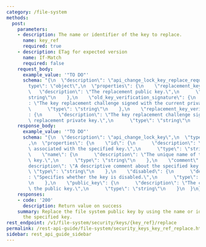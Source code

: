 ```yaml
---
category: /file-system
methods:
  post:
    parameters:
    - description: The name or identifier of the key to replace.
      name: key_ref
      required: true
    - description: ETag for expected version
      name: If-Match
      required: false
    request_body:
      example_value: '"TO DO"'
      schema: "{\n  \"description\": \"api_change_lock_key_replace_request\",\n  \"\
        type\": \"object\",\n  \"properties\": {\n    \"replacement_key\": {\n   \
        \   \"description\": \"The replacement public key.\",\n      \"type\": \"\
        string\"\n    },\n    \"old_key_verification_signature\": {\n      \"description\"\
        : \"The key replacement challenge signed with the current private key.\",\n\
        \      \"type\": \"string\"\n    },\n    \"replacement_key_verification_signature\"\
        : {\n      \"description\": \"The key replacement challenge signed with the\
        \ replacement private key.\",\n      \"type\": \"string\"\n    }\n  }\n}"
    response_body:
      example_value: '"TO DO"'
      schema: "{\n  \"description\": \"api_change_lock_key\",\n  \"type\": \"object\"\
        ,\n  \"properties\": {\n    \"id\": {\n      \"description\": \"The identifier\
        \ associated with the specified key.\",\n      \"type\": \"string\"\n    },\n\
        \    \"name\": {\n      \"description\": \"The unique name of the specified\
        \ key.\",\n      \"type\": \"string\"\n    },\n    \"comment\": {\n      \"\
        description\": \"A descriptive comment about the specified key.\",\n     \
        \ \"type\": \"string\"\n    },\n    \"disabled\": {\n      \"description\"\
        : \"Specifies whether the key is disabled.\",\n      \"type\": \"boolean\"\
        \n    },\n    \"public_key\": {\n      \"description\": \"The contents of\
        \ the public key.\",\n      \"type\": \"string\"\n    }\n  }\n}"
    responses:
    - code: '200'
      description: Return value on success
    summary: Replace the file system public key by using the name or identifier of
      the specified key.
rest_endpoint: /v1/file-system/security/keys/{key_ref}/replace
permalink: /rest-api-guide/file-system/security_keys_key_ref_replace.html
sidebar: rest_api_guide_sidebar
---
```

